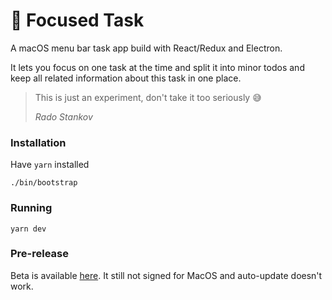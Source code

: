 # 🎯 Focused Task

A macOS menu bar task app build with React/Redux and Electron.

It lets you focus on one task at the time and split it into minor todos and keep all related information about this task in one place.

> This is just an experiment, don't take it too seriously 😅
>
> *Rado Stankov*


### Installation

Have `yarn` installed

```
./bin/bootstrap
```

### Running

```
yarn dev
```

### Pre-release

Beta is available <a href="https://focused-tasks.s3.eu-central-1.amazonaws.com/FocusedTask-0.1.0.dmg">here</a>. It still not signed for MacOS and auto-update doesn't work.
